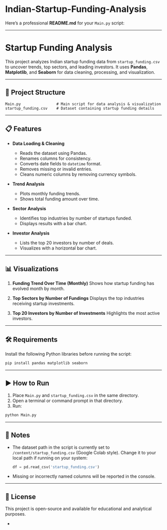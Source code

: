 # Indian-Startup-Funding-Analysis
Here’s a professional **README.md** for your `Main.py` script:

---

# Startup Funding Analysis

This project analyzes Indian startup funding data from `startup_funding.csv` to uncover trends, top sectors, and leading investors. It uses **Pandas**, **Matplotlib**, and **Seaborn** for data cleaning, processing, and visualization.

---

## 📂 Project Structure

```
Main.py                # Main script for data analysis & visualization
startup_funding.csv    # Dataset containing startup funding details
```

---

## 📋 Features

* **Data Loading & Cleaning**

  * Reads the dataset using Pandas.
  * Renames columns for consistency.
  * Converts date fields to `datetime` format.
  * Removes missing or invalid entries.
  * Cleans numeric columns by removing currency symbols.

* **Trend Analysis**

  * Plots monthly funding trends.
  * Shows total funding amount over time.

* **Sector Analysis**

  * Identifies top industries by number of startups funded.
  * Displays results with a bar chart.

* **Investor Analysis**

  * Lists the top 20 investors by number of deals.
  * Visualizes with a horizontal bar chart.

---

## 📊 Visualizations

1. **Funding Trend Over Time (Monthly)**
   Shows how startup funding has evolved month by month.

2. **Top Sectors by Number of Fundings**
   Displays the top industries receiving startup investments.

3. **Top 20 Investors by Number of Investments**
   Highlights the most active investors.

---

## 🛠 Requirements

Install the following Python libraries before running the script:

```bash
pip install pandas matplotlib seaborn
```

---

## ▶️ How to Run

1. Place `Main.py` and `startup_funding.csv` in the same directory.
2. Open a terminal or command prompt in that directory.
3. Run:

```bash
python Main.py
```

---

## 📌 Notes

* The dataset path in the script is currently set to `/content/startup_funding.csv` (Google Colab style).
  Change it to your local path if running on your system:

  ```python
  df = pd.read_csv('startup_funding.csv')
  ```
* Missing or incorrectly named columns will be reported in the console.

---

## 📄 License

This project is open-source and available for educational and analytical purposes.

-
